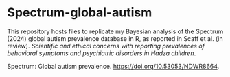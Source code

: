 # Spectrum-global-autism
This repository hosts files to replicate my Bayesian analysis of the Spectrum (2024) global autism prevalence database in R, as reported in Scaff et al. (in review). _Scientific and ethical concerns with reporting prevalences of behavioral symptoms and psychiatric disorders in Hadza children_.

Spectrum: Global autism prevalence. https://doi.org/10.53053/NDWR8664.
